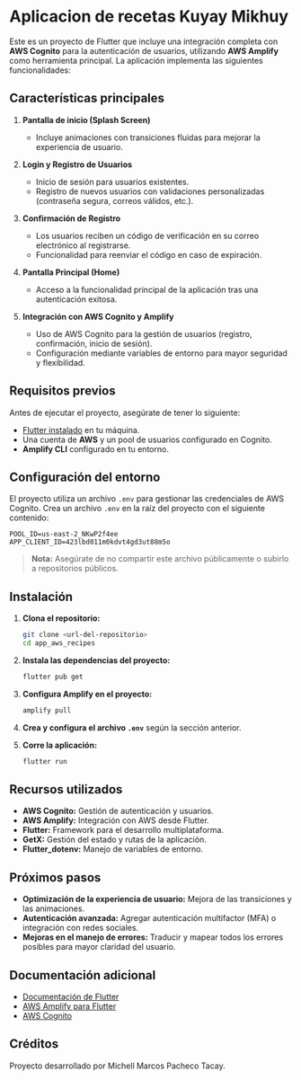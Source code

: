 # Aplicacion de recetas Kuyay Mikhuy

Este es un proyecto de Flutter que incluye una integración completa con **AWS Cognito** para la autenticación de usuarios, utilizando **AWS Amplify** como herramienta principal. La aplicación implementa las siguientes funcionalidades:

## Características principales

1. **Pantalla de inicio (Splash Screen)**  
   - Incluye animaciones con transiciones fluidas para mejorar la experiencia de usuario.

2. **Login y Registro de Usuarios**  
   - Inicio de sesión para usuarios existentes.
   - Registro de nuevos usuarios con validaciones personalizadas (contraseña segura, correos válidos, etc.).

3. **Confirmación de Registro**  
   - Los usuarios reciben un código de verificación en su correo electrónico al registrarse.
   - Funcionalidad para reenviar el código en caso de expiración.

4. **Pantalla Principal (Home)**  
   - Acceso a la funcionalidad principal de la aplicación tras una autenticación exitosa.

5. **Integración con AWS Cognito y Amplify**  
   - Uso de AWS Cognito para la gestión de usuarios (registro, confirmación, inicio de sesión).
   - Configuración mediante variables de entorno para mayor seguridad y flexibilidad.

## Requisitos previos

Antes de ejecutar el proyecto, asegúrate de tener lo siguiente:

- [Flutter instalado](https://docs.flutter.dev/get-started/install) en tu máquina.
- Una cuenta de **AWS** y un pool de usuarios configurado en Cognito.
- **Amplify CLI** configurado en tu entorno.

## Configuración del entorno

El proyecto utiliza un archivo `.env` para gestionar las credenciales de AWS Cognito. Crea un archivo `.env` en la raíz del proyecto con el siguiente contenido:

```plaintext
POOL_ID=us-east-2_NKwP2f4ee
APP_CLIENT_ID=423lbd011m0kdvt4gd3ut88m5o
```

> **Nota:** Asegúrate de no compartir este archivo públicamente o subirlo a repositorios públicos.

## Instalación

1. **Clona el repositorio:**
   ```bash
   git clone <url-del-repositorio>
   cd app_aws_recipes
   ```

2. **Instala las dependencias del proyecto:**
   ```bash
   flutter pub get
   ```

3. **Configura Amplify en el proyecto:**
   ```bash
   amplify pull
   ```

4. **Crea y configura el archivo `.env`** según la sección anterior.

5. **Corre la aplicación:**
   ```bash
   flutter run
   ```

## Recursos utilizados

- **AWS Cognito:** Gestión de autenticación y usuarios.
- **AWS Amplify:** Integración con AWS desde Flutter.
- **Flutter:** Framework para el desarrollo multiplataforma.
- **GetX:** Gestión del estado y rutas de la aplicación.
- **Flutter_dotenv:** Manejo de variables de entorno.

## Próximos pasos

- **Optimización de la experiencia de usuario:** Mejora de las transiciones y las animaciones.
- **Autenticación avanzada:** Agregar autenticación multifactor (MFA) o integración con redes sociales.
- **Mejoras en el manejo de errores:** Traducir y mapear todos los errores posibles para mayor claridad del usuario.

## Documentación adicional

- [Documentación de Flutter](https://docs.flutter.dev/)
- [AWS Amplify para Flutter](https://docs.amplify.aws/lib/q/platform/flutter/)
- [AWS Cognito](https://docs.aws.amazon.com/cognito/latest/developerguide/what-is-amazon-cognito.html)

## Créditos

Proyecto desarrollado por Michell Marcos Pacheco Tacay.